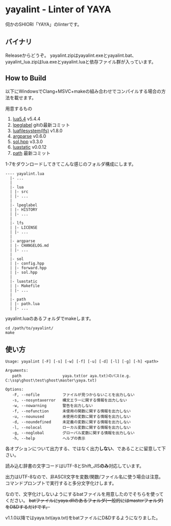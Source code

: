 # yayalint - Linter of YAYA

伺かのSHIORI「YAYA」のlinterです。

## バイナリ

Releaseからどうぞ。
yayalint.zipはyayalint.exeとyayalint.bat、
yayalint\_lua.zipはlua.exeとyayalint.luaと依存ファイル群が入っています。

## How to Build

以下にWindowsでClang\+MSVC\+makeの組み合わせでコンパイルする場合の方法を載せます。


用意するもの

1. [lua5.4](https://www.lua.org/) v5.4.4
2. [lpeglabel](https://github.com/Tatakinov/lpeglabel) gitの最新コミット
3. [luafilesystem(lfs)](https://github.com/keplerproject/luafilesystem) v1.8.0
4. [argparse](https://github.com/mpeterv/argparse) v0.6.0
5. [sol.hpp](https://github.com/ThePhD/sol2) v3.3.0
6. [luastatic](https://github.com/ers35/luastatic) v0.0.12
7. [path](https://github.com/luapower/path) 最新コミット

1-7をダウンロードしてきてこんな感じのフォルダ構成にします。

```
---- yayalint.lua
  |- ...
  |
  |- lua
  | |- src
  | |- ...
  |
  |- lpeglabel
  | |- HISTORY
  | |- ...
  |
  |- lfs
  | |- LICENSE
  | |- ...
  |
  |- argparse
  | |- CHANGELOG.md
  | |- ...
  |
  |- sol
  | |- config.hpp
  | |- forward.hpp
  | |- sol.hpp
  |
  |- luastatic
  | |- Makefile
  | |- ...
  |
  |- path
  | |- path.lua
  | |- ...
```

yayalint.luaのあるフォルダでmakeします。
```
cd /path/to/yayalint/
make
```

## 使い方

```
Usage: yayalint [-F] [-s] [-w] [-f] [-u] [-d] [-l] [-g] [-h] <path>

Arguments:
   path                  yaya.txt(or aya.txt)のパス(e.g. C:\ssp\ghost\test\ghost\master\yaya.txt)

Options:
   -F, --nofile          ファイルが見つからないことを出力しない
   -s, --nosyntaxerror   構文エラーに関する情報を出力しない
   -w, --nowarning       警告を出力しない
   -f, --nofunction      未使用の関数に関する情報を出力しない
   -u, --nounused        未使用の変数に関する情報を出力しない
   -d, --noundefined     未定義の変数に関する情報を出力しない
   -l, --nolocal         ローカル変数に関する情報を出力しない
   -g, --noglobal        グローバル変数に関する情報を出力しない
   -h, --help            ヘルプの表示
```

各オプションについて出力する、ではなく出力**しない**、であることに留意して下さい。

読み込む辞書の文字コードはUTF-8とShift\_JIS**のみ**対応しています。

出力はUTF-8なので、非ASCII文字を変数/関数/ファイル名に使う場合は注意。 コマンドプロンプトで実行すると多分文字化けします。

なので、文字化けしないようにするbatファイルを用意したのでそちらを使ってください。 ~~batファイルにyaya.dllのあるフォルダ(一般的にはmasterフォルダ)をD&Dするだけです。~~

v1.1.0以降ではyaya.txt(aya.txt)をbatファイルにD&Dするようになりました。

